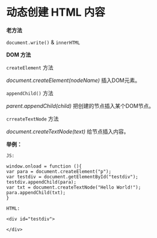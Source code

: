 动态创建 HTML 内容
=================

**老方法**

`document.write()` & `innerHTML`

**DOM 方法**

`createElement` 方法

*document.createElement(nodeName)*  插入DOM元素。

`appendChild()` 方法

*parent.appendChild(child)*  把创建的节点插入某个DOM节点。

`crreateTextNode` 方法

*document.createTextNode(text)* 给节点插入内容。

**举例：**
	
	JS:
	
	window.onload = function (){
	var para = document.createElement("p");
	var testdiv = document.getElementById("testdiv");
	testdiv.appendChild(para);
	var txt = document.createTextNode("Hello World!");
	para.appendChild(txt);
	}
	
	HTML:
	
	<div id="testdiv">

	</div>


